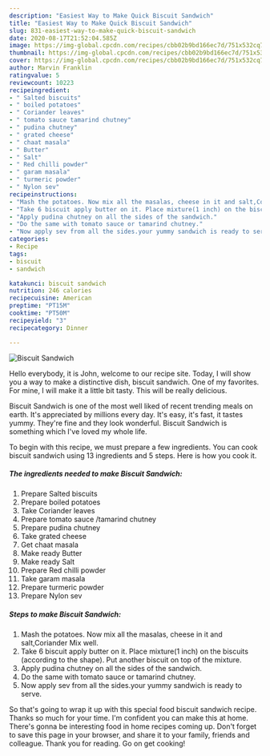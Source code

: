 ```yaml
---
description: "Easiest Way to Make Quick Biscuit Sandwich"
title: "Easiest Way to Make Quick Biscuit Sandwich"
slug: 831-easiest-way-to-make-quick-biscuit-sandwich
date: 2020-08-17T21:52:04.585Z
image: https://img-global.cpcdn.com/recipes/cbb02b9bd166ec7d/751x532cq70/biscuit-sandwich-recipe-main-photo.jpg
thumbnail: https://img-global.cpcdn.com/recipes/cbb02b9bd166ec7d/751x532cq70/biscuit-sandwich-recipe-main-photo.jpg
cover: https://img-global.cpcdn.com/recipes/cbb02b9bd166ec7d/751x532cq70/biscuit-sandwich-recipe-main-photo.jpg
author: Marvin Franklin
ratingvalue: 5
reviewcount: 10223
recipeingredient:
- " Salted biscuits"
- " boiled potatoes"
- " Coriander leaves"
- " tomato sauce tamarind chutney"
- " pudina chutney"
- " grated cheese"
- " chaat masala"
- " Butter"
- " Salt"
- " Red chilli powder"
- " garam masala"
- " turmeric powder"
- " Nylon sev"
recipeinstructions:
- "Mash the potatoes. Now mix all the masalas, cheese in it and salt,Coriander Mix well."
- "Take 6 biscuit apply butter on it. Place mixture(1 inch) on the biscuits (according to the shape). Put another biscuit on top of the mixture."
- "Apply pudina chutney on all the sides of the sandwich."
- "Do the same with tomato sauce or tamarind chutney."
- "Now apply sev from all the sides.your yummy sandwich is ready to serve."
categories:
- Recipe
tags:
- biscuit
- sandwich

katakunci: biscuit sandwich 
nutrition: 246 calories
recipecuisine: American
preptime: "PT15M"
cooktime: "PT50M"
recipeyield: "3"
recipecategory: Dinner

---
```



![Biscuit Sandwich](https://img-global.cpcdn.com/recipes/cbb02b9bd166ec7d/751x532cq70/biscuit-sandwich-recipe-main-photo.jpg)

Hello everybody, it is John, welcome to our recipe site. Today, I will show you a way to make a distinctive dish, biscuit sandwich. One of my favorites. For mine, I will make it a little bit tasty. This will be really delicious.

Biscuit Sandwich is one of the most well liked of recent trending meals on earth. It's appreciated by millions every day. It's easy, it's fast, it tastes yummy. They're fine and they look wonderful. Biscuit Sandwich is something which I've loved my whole life.




To begin with this recipe, we must prepare a few ingredients. You can cook biscuit sandwich using 13 ingredients and 5 steps. Here is how you cook it.

<!--inarticleads1-->

##### The ingredients needed to make Biscuit Sandwich:

1. Prepare  Salted biscuits
1. Prepare  boiled potatoes
1. Take  Coriander leaves
1. Prepare  tomato sauce /tamarind chutney
1. Prepare  pudina chutney
1. Take  grated cheese
1. Get  chaat masala
1. Make ready  Butter
1. Make ready  Salt
1. Prepare  Red chilli powder
1. Take  garam masala
1. Prepare  turmeric powder
1. Prepare  Nylon sev




<!--inarticleads2-->

##### Steps to make Biscuit Sandwich:

1. Mash the potatoes. Now mix all the masalas, cheese in it and salt,Coriander Mix well.
1. Take 6 biscuit apply butter on it. Place mixture(1 inch) on the biscuits (according to the shape). Put another biscuit on top of the mixture.
1. Apply pudina chutney on all the sides of the sandwich.
1. Do the same with tomato sauce or tamarind chutney.
1. Now apply sev from all the sides.your yummy sandwich is ready to serve.




So that's going to wrap it up with this special food biscuit sandwich recipe. Thanks so much for your time. I'm confident you can make this at home. There's gonna be interesting food in home recipes coming up. Don't forget to save this page in your browser, and share it to your family, friends and colleague. Thank you for reading. Go on get cooking!
